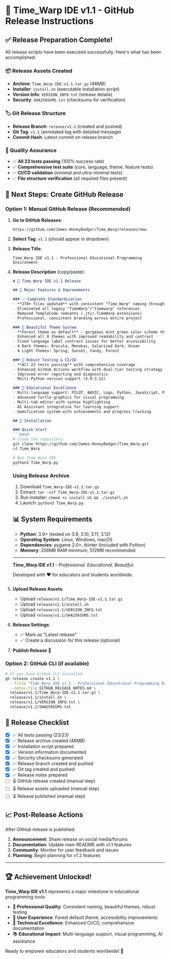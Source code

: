 # 🚀 Time_Warp IDE v1.1 - GitHub Release Instructions

## ✅ Release Preparation Complete!

All release scripts have been executed successfully. Here's what has been accomplished:

### 📦 Release Assets Created
- **Archive**: `Time_Warp-IDE-v1.1.tar.gz` (46MB)
- **Installer**: `install.sh` (executable installation script)
- **Version Info**: `VERSION_INFO.txt` (release details)
- **Security**: `SHA256SUMS.txt` (checksums for verification)

### 🏷️ Git Release Structure
- **Release Branch**: `release/v1.1` (created and pushed)
- **Git Tag**: `v1.1` (annotated tag with detailed message)
- **Commit Hash**: Latest commit on release branch

### 🧪 Quality Assurance
- ✅ **All 23 tests passing** (100% success rate)
- ✅ **Comprehensive test suite** (core, language, theme, feature tests)
- ✅ **CI/CD validation** (minimal and ultra-minimal tests)
- ✅ **File structure verification** (all required files present)

## 🎯 Next Steps: Create GitHub Release

### Option 1: Manual GitHub Release (Recommended)

1. **Go to GitHub Releases**:
   ```
   https://github.com/James-HoneyBadger/Time_Warp/releases/new
   ```

2. **Select Tag**: `v1.1` (should appear in dropdown)

3. **Release Title**:
   ```
   Time_Warp IDE v1.1 - Professional Educational Programming Environment
   ```

4. **Release Description** (copy/paste):
   ```markdown
   # 🎉 Time_Warp IDE v1.1 Release

   ## 🌟 Major Features & Improvements

   ### ✅ Complete Standardization
   - **278+ files updated** with consistent "Time_Warp" naming throughout codebase
   - Eliminated all legacy "TimeWarp"/"timewarp" references
   - Removed TempleCode remnants (.jtc/.TimeWarp extensions)
   - Professional, consistent branding across entire project

   ### 🎨 Beautiful Theme System
   - **Forest theme as default** - gorgeous mint green color scheme that's easy on the eyes
   - Enhanced all 8 themes with improved readability and contrast
   - Fixed language label contrast issues for better accessibility
   - 4 Dark themes: Dracula, Monokai, Solarized Dark, Ocean
   - 4 Light themes: Spring, Sunset, Candy, Forest

   ### 🧪 Robust Testing & CI/CD
   - **All 23 tests passing** with comprehensive coverage
   - Enhanced GitHub Actions workflow with dual-tier testing strategy
   - Improved error reporting and diagnostics
   - Multi-Python version support (3.9-3.12)

   ### 🚀 Educational Excellence
   - Multi-language support: PILOT, BASIC, Logo, Python, JavaScript, Perl
   - Advanced turtle graphics for visual programming
   - Multi-tab editor with syntax highlighting
   - AI Assistant integration for learning support
   - Gamification system with achievements and progress tracking

   ## 🔧 Installation

   ### Quick Start
   ```bash
   # Clone the repository
   git clone https://github.com/James-HoneyBadger/Time_Warp.git
   cd Time_Warp

   # Run Time_Warp IDE
   python3 Time_Warp.py
   ```

   ### Using Release Archive
   1. Download `Time_Warp-IDE-v1.1.tar.gz`
   2. Extract: `tar -xzf Time_Warp-IDE-v1.1.tar.gz`
   3. Run installer: `chmod +x install.sh && ./install.sh`
   4. Launch: `python3 Time_Warp.py`

   ## 📊 System Requirements
   - **Python**: 3.9+ (tested on 3.9, 3.10, 3.11, 3.12)
   - **Operating System**: Linux, Windows, macOS
   - **Dependencies**: pygame 2.0+, tkinter (included with Python)
   - **Memory**: 256MB RAM minimum, 512MB recommended

   ---
   **Time_Warp IDE v1.1** - *Professional. Educational. Beautiful.*

   Developed with ❤️ for educators and students worldwide.
   ```

5. **Upload Release Assets**:
   - Upload `release/v1.1/Time_Warp-IDE-v1.1.tar.gz`
   - Upload `release/v1.1/install.sh`
   - Upload `release/v1.1/VERSION_INFO.txt`
   - Upload `release/v1.1/SHA256SUMS.txt`

6. **Release Settings**:
   - ✅ Mark as "Latest release"
   - ✅ Create a discussion for this release (optional)

7. **Publish Release** 🚀

### Option 2: GitHub CLI (if available)
```bash
# If you have GitHub CLI installed
gh release create v1.1 \
  --title "Time_Warp IDE v1.1 - Professional Educational Programming Environment" \
  --notes-file GITHUB_RELEASE_NOTES.md \
  release/v1.1/Time_Warp-IDE-v1.1.tar.gz \
  release/v1.1/install.sh \
  release/v1.1/VERSION_INFO.txt \
  release/v1.1/SHA256SUMS.txt
```

## 🎉 Release Checklist

- [x] ✅ All tests passing (23/23)
- [x] ✅ Release archive created (46MB)
- [x] ✅ Installation script prepared
- [x] ✅ Version information documented
- [x] ✅ Security checksums generated
- [x] ✅ Release branch created and pushed
- [x] ✅ Git tag created and pushed
- [x] ✅ Release notes prepared
- [ ] ⏳ GitHub release created (manual step)
- [ ] ⏳ Release assets uploaded (manual step)
- [ ] ⏳ Release published (manual step)

## 📈 Post-Release Actions

After GitHub release is published:

1. **Announcement**: Share release on social media/forums
2. **Documentation**: Update main README with v1.1 features
3. **Community**: Monitor for user feedback and issues
4. **Planning**: Begin planning for v1.2 features

---

## 🏆 Achievement Unlocked!

**Time_Warp IDE v1.1** represents a major milestone in educational programming tools:

- 🎯 **Professional Quality**: Consistent naming, beautiful themes, robust testing
- 🎨 **User Experience**: Forest default theme, accessibility improvements  
- 🔧 **Technical Excellence**: Enhanced CI/CD, comprehensive documentation
- 📚 **Educational Impact**: Multi-language support, visual programming, AI assistance

Ready to empower educators and students worldwide! 🌟